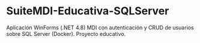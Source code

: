 # SuiteMDI-Educativa-SQLServer
Aplicación WinForms (.NET 4.8) MDI con autenticación y CRUD de usuarios sobre SQL Server (Docker). Proyecto educativo.
